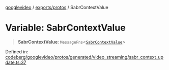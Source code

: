 [googlevideo](../../../README.md) / [exports/protos](../README.md) / SabrContextValue

# Variable: SabrContextValue

> **SabrContextValue**: `MessageFns`\<[`SabrContextValue`](../interfaces/SabrContextValue.md)\>

Defined in: [codeberg/googlevideo/protos/generated/video\_streaming/sabr\_context\_update.ts:37](https://github.com/LuanRT/googlevideo/blob/19854137cadaf49fd755394883dfd7fe5fdaba20/protos/generated/video_streaming/sabr_context_update.ts#L37)
